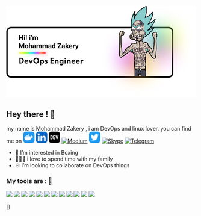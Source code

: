 ![](https://github.com/zakery1369/pics/blob/master/Rick.png)
## Hey there ! 🤟
my name is Mohammad Zakery , i am DevOps and linux lover.
you can find me on [<img src='https://raw.githubusercontent.com/tandpfun/skill-icons/59059d9d1a2c092696dc66e00931cc1181a4ce1f/icons/Docker.svg' alt='Docker' width="30" height="30">](https://hub.docker.com/u/zakery1369)   [<img src='https://raw.githubusercontent.com/tandpfun/skill-icons/59059d9d1a2c092696dc66e00931cc1181a4ce1f/icons/LinkedIn.svg' alt='Linkedin' width="30" height="30"></svg>](https://linkedin.com/in/zakery1369)   [<img src='https://raw.githubusercontent.com/tandpfun/skill-icons/59059d9d1a2c092696dc66e00931cc1181a4ce1f/icons/DevTo-Dark.svg' alt='Dev.to' width="30" height="30">](https://dev.to/zakery1369)   [<img src='https://pics.freeicons.io/uploads/icons/png/11916374041530099617-512.png' alt='Medium' width="30" height="30">](https://medium.com/@zakery1369)   [<img src='https://raw.githubusercontent.com/tandpfun/skill-icons/59059d9d1a2c092696dc66e00931cc1181a4ce1f/icons/Twitter.svg' alt='Twitter' width="30" height="30">](https://twitter.com/zakery1369)   [<img src='https://pics.freeicons.io/uploads/icons/png/15360596301530099332-512.png' alt='Skype' width="30" height="30">](https://www.skype.com/zakery1369?chat)   [<img src='https://cdn.iconscout.com/icon/free/png-512/telegram-2752057-2284874.png?f=avif&w=256' alt='Telegram' width="30" height="30">](https://telegram.me/zakery1369)

- 🥊 I’m interested in Boxing
- 👨‍👩‍👧 i love to spend time with my family
- ♾ I’m looking to collaborate on DevOps things

### My tools are : 🔧
<!---
![](https://img.shields.io/badge/code-python-blue??style=flat&logo=python)   ![](https://img.shields.io/badge/os-linux-blue??style=flat&logo=linux) ![](https://img.shields.io/badge/code-c++-blue??style=flat&logo=C++)   ![](https://img.shields.io/badge/code-flutter-blue??style=flat&logo=flutter) ![](https://img.shields.io/badge/code-django-blue??style=flat&logo=django)    ![](https://img.shields.io/badge/Editor-VsCode-blue??style=flat&logo=visual-studio-code)
![](https://img.shields.io/badge/Shell-bash-blue??style=flat&logo=GNU-Bash)    ![](https://img.shields.io/badge/Robatic-ROS-blue??style=flat&logo=ROS) 
![](https://img.shields.io/badge/Tools-Docker-blue??style=flat&logo=Docker)    ![](https://img.shields.io/badge/code-Dart-blue??style=flat&logo=Dart)![image](https://user-images.githubusercontent.com/95560413/216825128-5cee8c5a-d82b-4c7f-85bf-4ffd654340ce.png)
![image](https://user-images.githubusercontent.com/95560413/216825842-30d141b3-5874-4fe5-8c60-e89b7069e78e.png)![image](https://user-images.githubusercontent.com/95560413/216825843-7c5f5b26-7db8-4fbb-a4c2-3496f43e682f.png)![image](https://user-images.githubusercontent.com/95560413/216917034-494c0be5-b781-4207-843e-13c74e272b26.png)



![]()  ![]() 
![]()  ![](https://img.shields.io/badge/redis-%23DD0031.svg?&style=for-the-badge&logo=redis&logoColor=white) 
--->
[<img src='https://img.shields.io/badge/docker-%230db7ed.svg?style=for-the-badge&logo=docker&logoColor=white'>](https://hub.docker.com/u/zakery1369)
![](https://img.shields.io/badge/docker-%230db7ed.svg?style=for-the-badge&logo=docker&logoColor=white) 
![](https://img.shields.io/badge/ansible-%231A1918.svg?style=for-the-badge&logo=ansible&logoColor=white) 
![](https://img.shields.io/badge/kubernetes-%23326ce5.svg?style=for-the-badge&logo=kubernetes&logoColor=white) 
![](https://img.shields.io/badge/Ubuntu-E95420?style=for-the-badge&logo=ubuntu&logoColor=white) 
![](https://img.shields.io/badge/Prometheus-E6522C?style=for-the-badge&logo=Prometheus&logoColor=white) 
![](https://img.shields.io/badge/GitLab-330F63?style=for-the-badge&logo=gitlab&logoColor=white) 
![](https://img.shields.io/badge/Jenkins-D24939?style=for-the-badge&logo=Jenkins&logoColor=white) 
![](https://img.shields.io/badge/Shell_Script-121011?style=for-the-badge&logo=gnu-bash&logoColor=white) 
![](https://img.shields.io/badge/Python-3776AB?style=for-the-badge&logo=python&logoColor=white)
![](https://img.shields.io/badge/GIT-E44C30?style=for-the-badge&logo=git&logoColor=white)
![](https://img.shields.io/badge/redis-%23DD0031.svg?&style=for-the-badge&logo=redis&logoColor=white) 


[<i class="nf nf-custom-vim"></i>]
